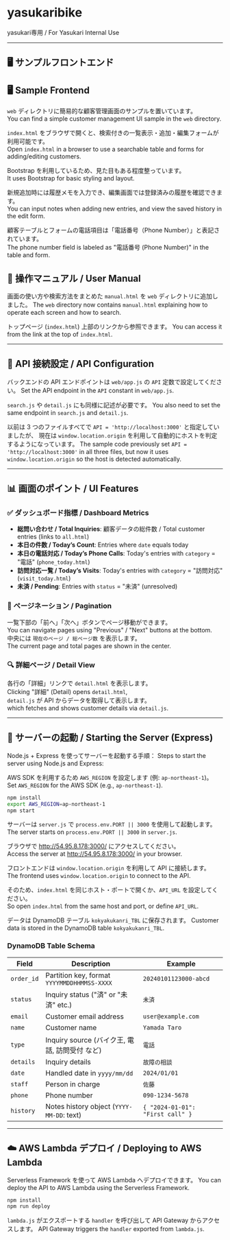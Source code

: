 # yasukaribike  
yasukari専用 / For Yasukari Internal Use

---

## 🖥️ サンプルフロントエンド  
## 🖥️ Sample Frontend

`web` ディレクトリに簡易的な顧客管理画面のサンプルを置いています。  
You can find a simple customer management UI sample in the `web` directory.

`index.html` をブラウザで開くと、検索付きの一覧表示・追加・編集フォームが利用可能です。  
Open `index.html` in a browser to use a searchable table and forms for adding/editing customers.

Bootstrap を利用しているため、見た目もある程度整っています。  
It uses Bootstrap for basic styling and layout.

新規追加時には履歴メモを入力でき、編集画面では登録済みの履歴を確認できます。  
You can input notes when adding new entries, and view the saved history in the edit form.

顧客テーブルとフォームの電話項目は「電話番号（Phone Number）」と表記されています。  
The phone number field is labeled as "電話番号 (Phone Number)" in the table and form.

## 📖 操作マニュアル / User Manual

画面の使い方や検索方法をまとめた `manual.html` を `web` ディレクトリに追加しました。
The `web` directory now contains `manual.html` explaining how to operate each screen and how to search.

トップページ (`index.html`) 上部のリンクから参照できます。
You can access it from the link at the top of `index.html`.

---

## 🔗 API 接続設定 / API Configuration

バックエンドの API エンドポイントは `web/app.js` の `API` 定数で設定してください。
Set the API endpoint in the `API` constant in `web/app.js`.

`search.js` や `detail.js` にも同様に記述が必要です。
You also need to set the same endpoint in `search.js` and `detail.js`.

以前は 3 つのファイルすべてで `API = 'http://localhost:3000'` と指定していましたが、
現在は `window.location.origin` を利用して自動的にホストを判定するようになっています。
The sample code previously set `API = 'http://localhost:3000'` in all three files,
but now it uses `window.location.origin` so the host is detected automatically.

---

## 📊 画面のポイント / UI Features

### ✅ ダッシュボード指標 / Dashboard Metrics
- **総問い合わせ / Total Inquiries**: 顧客データの総件数 / Total customer entries (links to `all.html`)
- **本日の件数 / Today’s Count**: Entries where `date` equals today
- **本日の電話対応 / Today’s Phone Calls**: Today's entries with `category` = "電話" (`phone_today.html`)
- **訪問対応一覧 / Today’s Visits**: Today's entries with `category` = "訪問対応" (`visit_today.html`)
- **未済 / Pending**: Entries with `status` = "未済" (unresolved)

### 🔁 ページネーション / Pagination  
一覧下部の「前へ」「次へ」ボタンでページ移動ができます。  
You can navigate pages using "Previous" / "Next" buttons at the bottom.  
中央には `現在のページ / 総ページ数` を表示します。  
The current page and total pages are shown in the center.

### 🔍 詳細ページ / Detail View  
各行の「詳細」リンクで `detail.html` を表示します。  
Clicking "詳細" (Detail) opens `detail.html`,  
`detail.js` が API からデータを取得して表示します。  
which fetches and shows customer details via `detail.js`.

---

## 🚀 サーバーの起動 / Starting the Server (Express)

Node.js + Express を使ってサーバーを起動する手順：
Steps to start the server using Node.js and Express:

AWS SDK を利用するため `AWS_REGION` を設定します (例: `ap-northeast-1`)。
Set `AWS_REGION` for the AWS SDK (e.g., `ap-northeast-1`).

```bash
npm install
export AWS_REGION=ap-northeast-1
npm start
```
サーバーは `server.js` で `process.env.PORT || 3000` を使用して起動します。
The server starts on `process.env.PORT || 3000` in `server.js`.

ブラウザで http://54.95.8.178:3000/ にアクセスしてください。  
Access the server at http://54.95.8.178:3000/ in your browser.

フロントエンドは `window.location.origin` を利用して API に接続します。  
The frontend uses `window.location.origin` to connect to the API.

そのため、`index.html` を同じホスト・ポートで開くか、`API_URL` を設定してください。  
So open `index.html` from the same host and port, or define `API_URL`.

データは DynamoDB テーブル `kokyakukanri_TBL` に保存されます。
Customer data is stored in the DynamoDB table `kokyakukanri_TBL`.

### DynamoDB Table Schema

| Field      | Description                                  | Example                           |
|------------|----------------------------------------------|-----------------------------------|
| `order_id` | Partition key, format `YYYYMMDDHHMMSS-XXXX`   | `20240101123000-abcd`             |
| `status`   | Inquiry status ("済" or "未済" etc.)        | `未済`                            |
| `email`    | Customer email address                        | `user@example.com`                |
| `name`     | Customer name                                 | `Yamada Taro`                     |
| `type`     | Inquiry source (バイク王, 電話, 訪問受付 など) | `電話`                            |
| `details`  | Inquiry details                               | `故障の相談`                      |
| `date`     | Handled date in `yyyy/mm/dd`                  | `2024/01/01`                      |
| `staff`    | Person in charge                              | `佐藤`                             |
| `phone`    | Phone number                                  | `090-1234-5678`                   |
| `history`  | Notes history object (`YYYY-MM-DD`: text)     | `{ "2024-01-01": "First call" }` |


---

## ☁️ AWS Lambda デプロイ / Deploying to AWS Lambda

Serverless Framework を使って AWS Lambda へデプロイできます。
You can deploy the API to AWS Lambda using the Serverless Framework.

```bash
npm install
npm run deploy
```

`lambda.js` がエクスポートする `handler` を呼び出して API Gateway からアクセスします。
API Gateway triggers the `handler` exported from `lambda.js`.




